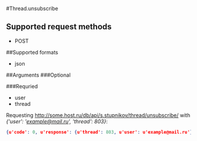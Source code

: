 #Thread.unsubscribe

## Supported request methods 
* POST

##Supported formats
* json

##Arguments
###Optional


###Requried
* user
* thread

Requesting http://some.host.ru/db/api/s.stupnikov/thread/unsubscribe/ with _{'user': 'example@mail.ru', 'thread': 803}_:
```json
{u'code': 0, u'response': {u'thread': 803, u'user': u'example@mail.ru'}}
```
